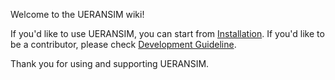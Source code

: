 Welcome to the UERANSIM wiki!

If you'd like to use UERANSIM, you can start from [Installation](Installation). If you'd like to be a contributor, please check [Development Guideline](Development-Guideline).

Thank you for using and supporting UERANSIM.